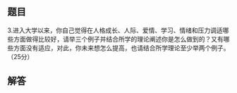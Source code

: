 ## 题目

3.进入大学以来，你自己觉得在人格成长、人际、爱情、学习、情绪和压力调适哪些方面做得比较好，请举三个例子并结合所学的理论阐述你是怎么做到的？又有哪些方面没有适应，对此，你未来想怎么提高，也请结合所学理论至少举两个例子。（25分）

## 解答

